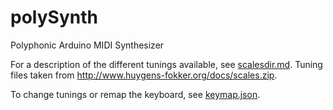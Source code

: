 # polySynth
Polyphonic Arduino MIDI Synthesizer

For a description of the different tunings available, see [scalesdir.md](scalesdir.md). Tuning files taken from http://www.huygens-fokker.org/docs/scales.zip.

To change tunings or remap the keyboard, see [keymap.json](keymap.json).
